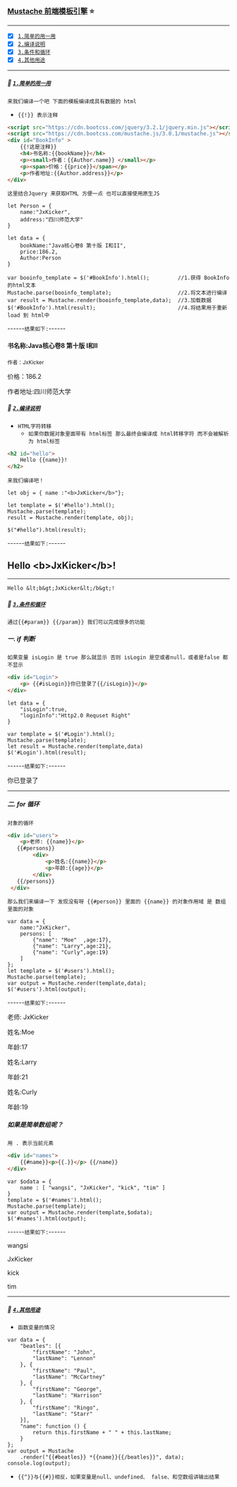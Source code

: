 ### [Mustache 前端模板引擎](#top) <b id="top"></b> :star:

-----

- [x] [`1.简单的用一用`](#into) 
- [x] [`2.编译说明`](#parse) 
- [x] [`3.条件和循环`](#ifelsefor) 
- [x] [`4.其他用途`](#other) 

-----
##### :triangular_flag_on_post: [`1.简单的用一用`](#top)  <b id="into"></b>
`来我们编译一个吧 下面的模板编译成具有数据的 html`
* `{{!}} 表示注释`
```html
<script src="https://cdn.bootcss.com/jquery/3.2.1/jquery.min.js"></script>
<script src="https://cdn.bootcss.com/mustache.js/3.0.1/mustache.js"></script>
<div id="BookInfo" >
    {{!这是注释}}
    <h4>书名称:{{bookName}}</h4>
    <p><small>作者：{{Author.name}} </small></p>
    <p><span>价格：{{price}}</span></p>
    <p>作者地址:{{Author.address}}</p>
</div>
```
`这里结合Jquery 来获取HTML 方便一点 也可以直接使用原生JS`
```node
let Person = {
    name:"JxKicker",
    address:"四川师范大学"
}

let data = {
    bookName:"Java核心卷8 第十版 I和II",
    price:186.2,
    Author:Person
}

var booinfo_template = $('#BookInfo').html();         //1.获得 BookInfo 的html文本 
Mustache.parse(booinfo_template);                     //2.将文本进行编译
var result = Mustache.render(booinfo_template,data);  //3.加载数据
$('#BookInfo').html(result);                          //4.将结果用于重新load 到 html中
```
------`结果如下:`------
<div id="BookInfo">
    <h4>书名称:Java核心卷8 第十版 I和II</h4>
    <p><small>作者：JxKicker </small></p>
    <p><span>价格：186.2</span></p>
    <p>作者地址:四川师范大学</p>
</div>

##### :triangular_flag_on_post: [`2.编译说明`](#top)  <b id="parse"></b>
* `HTML字符转移`
  * `如果你数据对象里面带有 html标签 那么最终会编译成 html转移字符 而不会被解析为 html标签`
```html
<h2 id="hello">
    Hello {{name}}!
</h2>
```
`来我们编译吧！`
```node
let obj = { name :"<b>JxKicker</b>"};

let template = $('#hello').html();
Mustache.parse(template);
result = Mustache.render(template, obj);

$("#hello").html(result);
```

------`结果如下:`------
<h2 id="hello">
    Hello &lt;b&gt;JxKicker&lt;/b&gt;!
</h2>

---
`Hello &lt;b&gt;JxKicker&lt;/b&gt;!`


##### :triangular_flag_on_post: [`3.条件和循环`](#top)  <b id="ifelsefor"></b>
`通过{{#param}} {{/param}} 我们可以完成很多的功能`

##### 一. if 判断
`如果变量 isLogin 是 true 那么就显示 否则 isLogin 是空或者null，或者是false 都不显示`
```html
<div id="Login">
    <p> {{#isLogin}}你已登录了{{/isLogin}}</p>
</div>
```

```node
let data = {
    "isLogin":true,
    "loginInfo":"Http2.0 Requset Right"
}

var template = $('#Login').html();
Mustache.parse(template);
let result = Mustache.render(template,data)
$('#Login').html(result);
```

------`结果如下:`------
<p> 你已登录了</p>

-----
##### 二. for 循环
`对象的循环`
```html
<div id="users">
    <p>老师: {{name}}</p>
   {{#persons}}
        <div>
            <p>姓名:{{name}}</p>
            <p>年龄:{{age}}</p>
        </div>
   {{/persons}}
 </div>
```
`那么我们来编译一下 发现没有呀 {{#person}} 里面的 {{name}} 的对象作用域 是 数组里面的对象`
```node
var data = {
    name:"JxKicker",
    persons: [
        {"name": "Moe"  ,age:17}, 
        {"name": "Larry",age:21}, 
        {"name": "Curly",age:19}
    ]
};
let template = $('#users').html();
Mustache.parse(template);
var output = Mustache.render(template,data);
$('#users').html(output);
```
------`结果如下:`------

<div id="users">
  <p>老师: JxKicker</p>
 <div>
   <p>姓名:Moe</p>
   <p>年龄:17</p>
 </div>
 <div>
   <p>姓名:Larry</p>
   <p>年龄:21</p>
 </div>
 <div>
   <p>姓名:Curly</p>
   <p>年龄:19</p>
 </div>
</div>

##### 如果是简单数组呢？
`用 . 表示当前元素`
```html
<div id="names">
    {{#name}}<p>{{.}}</p> {{/name}}
</div>
```

```node
var $odata = {
    name : [ "wangsi", "JxKicker", "kick", "tim" ]
}
template = $('#names').html();
Mustache.parse(template);
var output = Mustache.render(template,$odata);
$('#names').html(output);
```

------`结果如下:`------
<div id="names">
    <p>wangsi</p> <p>JxKicker</p> <p>kick</p> <p>tim</p> 
</div>


-----

##### :triangular_flag_on_post: [`4.其他用途`](#top)  <b id="other"></b>

* `函数变量的情况`
```node
var data = {
    "beatles": [{
        "firstName": "John",
        "lastName": "Lennon"
    }, {
        "firstName": "Paul",
        "lastName": "McCartney"
    }, {
        "firstName": "George",
        "lastName": "Harrison"
    }, {
        "firstName": "Ringo",
        "lastName": "Starr"
    }],
    "name": function () {
        return this.firstName + " " + this.lastName;
    }
};
var output = Mustache
    .render("{{#beatles}} *{{name}}{{/beatles}}", data);
console.log(output);
```

* `{{^}}与{{#}}相反，如果变量是null、undefined、 false、和空数组讲输出结果`

















